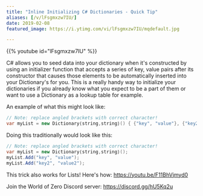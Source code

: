 ```yaml
---
title: "Inline Initializing C# Dictionaries - Quick Tip"
aliases: [/v/lFsgmxzw7IU/]
date: 2019-02-08
featured_image: https://i.ytimg.com/vi/lFsgmxzw7IU/mqdefault.jpg

---
```


{{% youtube id="lFsgmxzw7IU" %}}

C# allows you to seed data into your dictionary when it's constructed by using an initializer function that accepts a series of key, value pairs after its constructor that causes those elements to be automatically inserted into your Dictionary's for you. This is a really handy way to initialize your dictionaries if you already know what you expect to be a part of them or want to use a Dictionary as a lookup table for example.

An example of what this might look like:

```csharp
// Note: replace angled brackets with correct character!
var myList = new Dictionary⟨string,string⟩() { {"key", "value"}, {"key2", "value2"} };
```

Doing this traditionally would look like this:

```csharp
// Note: replace angled brackets with correct character!
var myList = new Dictionary⟨string,string⟩();
myList.Add("key", "value");
myList.Add("key2", "value2");
```

This trick also works for Lists! Here's how: https://youtu.be/F11BhVjmyd0

Join the World of Zero Discord server: https://discord.gg/hU5Kq2u
